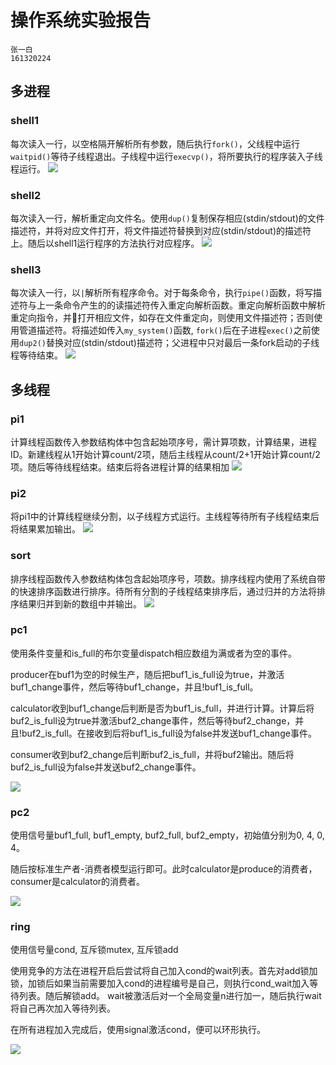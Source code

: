 # 操作系统实验报告
```
张一白
161320224
```

## 多进程

### shell1

每次读入一行，以空格隔开解析所有参数，随后执行`fork()`，父线程中运行`waitpid()`等待子线程退出。子线程中运行`execvp()`，将所要执行的程序装入子线程运行。
![](http://7sbxnl.com1.z0.glb.clouddn.com/shell1.png)

### shell2

每次读入一行，解析重定向文件名。使用`dup()`复制保存相应(stdin/stdout)的文件描述符，并将对应文件打开，将文件描述符替换到对应(stdin/stdout)的描述符上。随后以shell1运行程序的方法执行对应程序。
![](http://7sbxnl.com1.z0.glb.clouddn.com/shell2.png)

### shell3
每次读入一行，以`|`解析所有程序命令。对于每条命令，执行`pipe()`函数，将写描述符与上一条命令产生的的读描述符传入重定向解析函数。重定向解析函数中解析重定向指令，并打开相应文件，如存在文件重定向，则使用文件描述符；否则使用管道描述符。将描述如传入`my_system()`函数, `fork()`后在子进程`exec()`之前使用`dup2()`替换对应(stdin/stdout)描述符；父进程中只对最后一条fork启动的子线程等待结束。
![](http://7sbxnl.com1.z0.glb.clouddn.com/shell3.png)

## 多线程

### pi1

计算线程函数传入参数结构体中包含起始项序号，需计算项数，计算结果，进程ID。新建线程从1开始计算count/2项，随后主线程从count/2+1开始计算count/2项。随后等待线程结束。结束后将各进程计算的结果相加
![](http://7sbxnl.com1.z0.glb.clouddn.com/pi1.png)

### pi2

将pi1中的计算线程继续分割，以子线程方式运行。主线程等待所有子线程结束后将结果累加输出。
![](http://7sbxnl.com1.z0.glb.clouddn.com/pi2.png)

### sort
排序线程函数传入参数结构体包含起始项序号，项数。排序线程内使用了系统自带的快速排序函数进行排序。待所有分割的子线程结束排序后，通过归并的方法将排序结果归并到新的数组中并输出。
![](http://7sbxnl.com1.z0.glb.clouddn.com/pi2.png)

### pc1
使用条件变量和is_full的布尔变量dispatch相应数组为满或者为空的事件。

producer在buf1为空的时候生产，随后把buf1_is_full设为true，并激活buf1_change事件，然后等待buf1_change，并且!buf1_is_full。

calculator收到buf1_change后判断是否为buf1_is_full，并进行计算。计算后将buf2_is_full设为true并激活buf2_change事件，然后等待buf2_change，并且!buf2_is_full。在接收到后将buf1_is_full设为false并发送buf1_change事件。

consumer收到buf2_change后判断buf2_is_full，并将buf2输出。随后将buf2_is_full设为false并发送buf2_change事件。

![](http://7sbxnl.com1.z0.glb.clouddn.com/pc1.png)

### pc2
使用信号量buf1_full, buf1_empty, buf2_full, buf2_empty，初始值分别为0, 4, 0, 4。

随后按标准生产者-消费者模型运行即可。此时calculator是produce的消费者，consumer是calculator的消费者。

![](http://7sbxnl.com1.z0.glb.clouddn.com/pc2.png)

### ring
使用信号量cond, 互斥锁mutex, 互斥锁add

使用竞争的方法在进程开启后尝试将自己加入cond的wait列表。首先对add锁加锁，加锁后如果当前需要加入cond的进程编号是自己，则执行cond_wait加入等待列表。随后解锁add。
wait被激活后对一个全局变量n进行加一，随后执行wait将自己再次加入等待列表。

在所有进程加入完成后，使用signal激活cond，便可以环形执行。

![](http://7sbxnl.com1.z0.glb.clouddn.com/ring.png)

